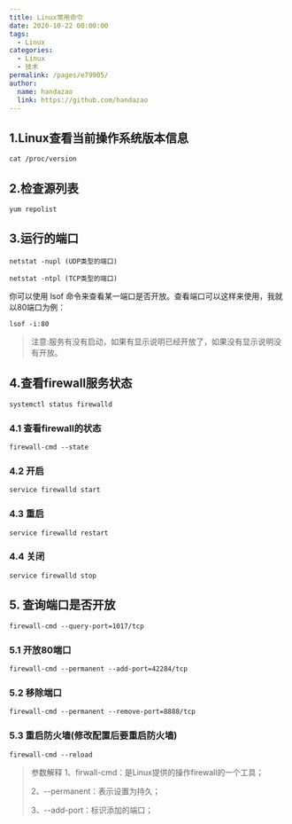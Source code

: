 ```yaml
---
title: Linux常用命令
date: 2020-10-22 00:00:00
tags: 
  - Linux
categories: 
  - Linux
  - 技术
permalink: /pages/e79905/
author: 
  name: handazao
  link: https://github.com/handazao
---
```


## 1.Linux查看当前操作系统版本信息

```
cat /proc/version
```



## 2.检查源列表

```
yum repolist
```



## 3.运行的端口

```
netstat -nupl (UDP类型的端口) 

netstat -ntpl (TCP类型的端口) 
```

你可以使用 lsof 命令来查看某一端口是否开放。查看端口可以这样来使用，我就以80端口为例： 

```
lsof -i:80 
```

> 注意:服务有没有启动，如果有显示说明已经开放了，如果没有显示说明没有开放。

## 4.查看firewall服务状态

```
systemctl status firewalld
```

### 4.1 查看firewall的状态

```
firewall-cmd --state
```

### 4.2 开启

```
service firewalld start
```

### 4.3 重启

```
service firewalld restart
```

### 4.4 关闭

```
service firewalld stop
```



## 5. 查询端口是否开放

```
firewall-cmd --query-port=1017/tcp
```

### 5.1 开放80端口

```
firewall-cmd --permanent --add-port=42284/tcp
```


### 5.2 移除端口

```
firewall-cmd --permanent --remove-port=8888/tcp
```



### 5.3 重启防火墙(修改配置后要重启防火墙)
```
firewall-cmd --reload
```



> 参数解释
> 1、firwall-cmd：是Linux提供的操作firewall的一个工具；
> 
> 2、--permanent：表示设置为持久；
> 
> 3、--add-port：标识添加的端口；